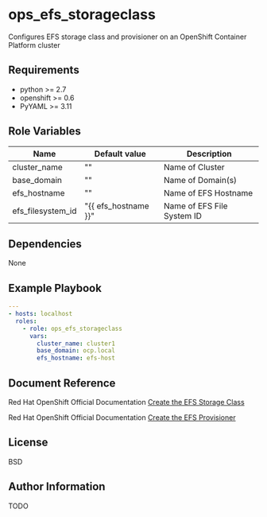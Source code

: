 ops_efs_storageclass
====================

Configures EFS storage class and provisioner on an OpenShift Container Platform cluster

Requirements
------------

* python >= 2.7
* openshift >= 0.6
* PyYAML >= 3.11

Role Variables
--------------

| Name                          | Default value |               Description                    |
|-------------------------------|---------------|----------------------------------------------|
| cluster_name     | ""         | Name of Cluster                                              |
| base_domain      | ""         | Name of Domain(s)                                            |
| efs_hostname     | ""         | Name of EFS Hostname                                         |
| efs_filesystem_id    | "{{ efs_hostname }}"           | Name of EFS File System ID           |

Dependencies
------------

None

Example Playbook
----------------

```yaml
---
- hosts: localhost
  roles:
    - role: ops_efs_storageclass
      vars:
        cluster_name: cluster1
        base_domain: ocp.local
        efs_hostname: efs-host
```

Document Reference
------------------
Red Hat OpenShift Official Documentation [Create the EFS Storage Class](https://docs.openshift.com/container-platform/latest/storage/persistent_storage/persistent-storage-efs.html#efs-storage-class_persistent-storage-efs)

Red Hat OpenShift Official Documentation [Create the EFS Provisioner](https://docs.openshift.com/container-platform/latest/storage/persistent_storage/persistent-storage-efs.html#efs-provisioner_persistent-storage-efs)

License
-------

BSD

Author Information
------------------

TODO